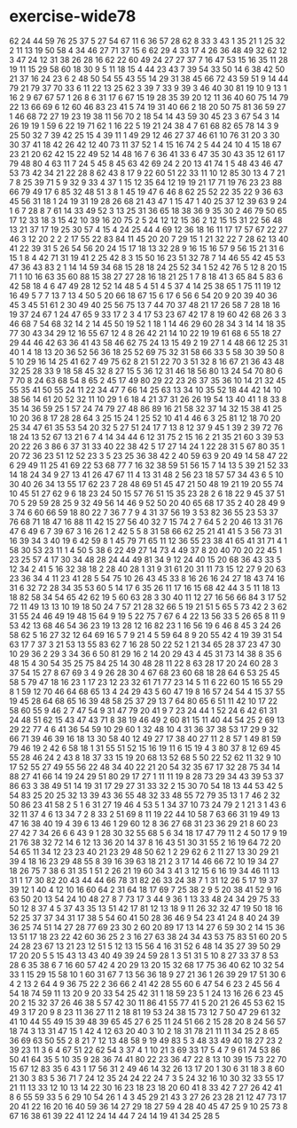 # exercise-wide78
62
24
44
59
76
25
37
5
27
54
67
11
6
36
57
28
62
8
33
3
43
1
35
21
1
25
32
2
11
13
19
50
58
4
34
46
27
71
37
15
6
62
29
4
33
17
4
26
36
48
49
32
62
12
3
47
24
12
31
38
26
28
16
62
22
60
49
24
27
27
37
7
16
47
53
15
16
35
11
28
19
11
15
29
58
60
18
30
9
5
11
18
15
4
44
23
43
7
39
54
33
50
14
6
38
42
50
21
37
16
24
23
6
2
48
50
54
55
43
55
14
29
31
38
45
66
72
43
59
51
9
14
44
79
21
79
37
70
33
6
11
22
13
25
62
3
39
7
33
9
39
3
46
40
30
81
19
10
9
13
1
16
2
9
67
67
57
1
26
8
6
31
17
6
67
15
19
28
35
39
20
12
11
36
40
60
75
14
79
22
13
66
69
6
12
60
46
83
23
41
5
74
19
31
40
66
2
18
20
50
75
81
36
59
27
1
46
68
72
27
19
23
19
38
11
56
70
2
18
54
14
43
59
30
45
23
3
67
54
3
14
26
19
19
1
59
6
22
19
71
62
1
16
22
5
19
21
24
38
4
7
61
68
82
65
78
14
3
9
25
50
32
7
39
42
25
15
4
39
11
1
49
29
12
46
27
37
46
61
10
76
31
20
3
30
30
37
41
18
42
26
42
12
40
73
11
37
52
1
4
15
16
74
2
5
44
24
10
4
15
18
67
23
21
20
62
42
15
22
49
52
14
48
16
7
6
36
41
33
6
47
35
30
43
35
12
61
17
79
48
80
4
63
11
7
24
5
45
8
45
63
42
69
24
2
20
13
41
74
1
5
48
43
46
47
53
73
42
34
21
22
28
8
62
43
8
17
9
22
60
51
22
33
11
10
12
85
30
13
4
7
21
7
8
25
39
71
5
9
32
9
33
4
37
1
15
12
35
64
12
19
19
21
17
71
19
76
23
23
88
66
79
49
17
6
85
32
48
51
3
8
1
45
19
47
6
46
8
62
25
52
22
35
22
9
36
63
45
56
31
18
1
24
19
31
19
28
26
68
21
43
47
1
15
47
1
40
25
37
12
39
63
9
24
1
6
7
28
8
7
61
14
33
49
52
3
13
25
31
36
65
18
38
36
9
35
30
2
46
79
50
65
17
12
33
18
3
15
42
10
39
16
20
75
2
5
24
12
12
15
36
2
12
15
15
31
22
56
48
13
21
37
17
19
25
30
57
4
15
4
24
25
44
4
69
12
36
18
16
11
17
17
57
67
22
27
46
3
12
20
2
2
2
17
55
22
83
84
11
45
20
20
7
29
15
1
21
32
22
7
28
62
13
40
41
22
39
31
5
26
54
56
20
24
15
17
18
13
32
28
9
16
15
16
57
9
56
15
21
31
6
15
1
8
4
42
71
31
19
41
2
25
42
8
3
15
50
16
23
51
32
78
7
14
46
55
42
45
53
47
36
43
83
2
1
14
14
59
34
68
15
28
18
24
25
52
34
1
52
42
76
5
12
8
20
15
71
1
10
16
63
35
60
88
15
38
27
27
28
16
18
21
25
1
7
8
18
41
3
65
84
5
83
6
42
58
18
4
6
47
49
28
12
52
14
48
5
4
51
4
5
37
4
14
25
38
65
1
75
11
19
12
16
49
5
7
7
13
7
13
4
50
5
20
66
18
67
15
6
17
6
56
6
54
20
9
20
39
40
36
45
3
45
51
61
2
30
49
40
25
56
75
13
7
44
70
37
48
21
17
26
58
7
28
18
16
19
37
24
67
1
24
47
65
9
33
17
2
3
4
17
53
23
67
42
17
8
19
60
42
68
26
3
3
46
68
7
54
68
32
14
2
14
45
50
19
52
1
18
1
14
46
29
60
28
34
3
14
14
18
35
77
30
43
34
29
12
16
55
67
12
4
8
26
42
21
14
10
22
19
19
61
68
6
55
18
27
29
44
46
42
63
36
41
43
58
46
62
75
24
13
15
49
2
19
27
1
4
48
66
12
25
31
40
1
4
18
13
20
36
52
56
36
18
25
52
69
75
32
31
58
66
33
5
58
30
39
50
8
5
10
29
16
14
25
41
62
7
49
75
62
8
21
51
22
70
3
51
32
8
16
67
21
36
43
48
32
25
28
33
9
18
58
45
32
8
27
15
5
36
12
31
46
18
56
80
13
24
54
70
80
6
7
70
8
24
63
68
54
8
65
2
45
17
49
80
29
22
23
26
37
35
36
10
14
21
32
45
55
35
41
50
55
24
11
22
34
47
7
66
14
25
63
13
34
10
35
52
18
44
42
14
10
38
56
14
61
20
52
32
11
10
29
1
6
18
4
21
37
31
26
26
19
54
13
40
41
1
8
33
8
35
14
36
59
25
1
57
24
74
79
27
48
86
89
16
21
58
32
37
14
32
15
38
41
25
10
20
36
8
17
28
28
64
3
25
15
24
1
25
52
10
41
4
46
6
3
25
81
12
18
70
20
25
34
47
61
35
53
54
20
32
5
27
51
24
17
7
13
8
12
37
9
45
1
39
2
39
72
76
18
24
13
52
67
13
21
6
7
4
14
34
44
6
12
31
75
2
15
16
2
21
35
21
60
3
39
53
20
22
26
3
86
6
37
31
33
40
22
38
42
5
17
27
14
24
1
22
28
31
5
67
80
35
1
20
72
36
23
51
12
52
23
3
5
23
25
36
38
42
2
40
59
63
9
20
49
14
58
47
22
6
29
49
11
25
41
69
22
53
68
77
7
16
32
38
59
51
56
15
7
14
13
5
39
21
52
33
14
18
24
34
9
27
13
41
26
47
67
11
4
13
31
48
2
56
23
18
57
57
34
43
6
5
10
30
40
26
34
13
55
17
62
23
7
28
48
69
51
45
47
21
50
48
19
21
19
20
55
74
10
45
51
27
62
9
6
18
23
24
50
15
57
76
51
15
35
23
28
2
6
18
22
9
45
37
51
70
5
29
59
28
25
9
32
49
56
14
46
9
52
50
20
40
65
68
17
35
2
40
28
49
9
3
74
6
60
66
59
18
80
22
7
36
7
7
9
4
31
37
56
19
3
53
82
36
55
23
53
37
76
68
71
18
47
16
88
11
42
15
27
56
40
32
7
15
74
2
7
64
5
2
20
46
13
31
76
47
6
49
6
7
39
67
3
16
26
1
2
42
5
5
8
31
58
66
62
25
21
41
41
5
3
56
73
31
16
39
34
3
40
19
6
42
59
8
1
45
79
71
65
11
12
36
55
23
38
41
65
41
31
71
4
1
58
30
53
23
11
1
4
50
5
38
6
22
49
27
14
73
4
49
37
8
20
40
70
20
22
45
1
23
25
57
4
17
30
34
48
28
24
44
49
81
34
9
12
24
40
15
20
68
36
43
33
5
12
34
2
41
5
16
32
38
18
2
28
40
28
1
31
9
31
61
20
31
11
73
15
12
27
9
20
63
23
36
34
4
11
23
41
28
5
54
75
10
26
43
45
33
8
16
26
16
24
27
18
43
74
16
31
6
32
72
28
34
35
53
60
5
14
17
6
35
26
11
17
16
15
68
42
44
3
5
11
18
13
18
82
58
34
54
65
42
62
19
5
60
63
28
3
30
40
11
12
27
16
56
66
84
3
17
52
72
11
49
13
13
10
19
18
50
24
7
57
21
28
32
66
5
19
21
51
5
65
5
73
42
2
3
62
31
55
24
46
49
19
48
15
64
9
19
5
22
75
7
67
6
4
22
13
56
33
5
26
65
8
11
9
53
42
13
68
46
54
36
23
19
13
28
12
16
82
23
1
16
56
19
6
46
8
45
3
24
26
58
62
5
16
27
32
12
64
69
16
5
7
9
21
4
5
59
64
8
9
20
55
42
4
19
39
31
54
63
17
7
37
3
21
53
13
55
83
62
7
16
28
50
22
52
1
21
34
65
28
37
23
47
30
10
29
36
2
29
3
34
36
6
50
81
29
16
2
14
20
29
43
4
45
31
73
14
38
8
35
6
48
15
4
30
54
35
25
75
84
25
14
30
48
28
11
22
8
63
28
17
20
24
60
28
3
37
54
15
27
8
67
69
3
4
9
26
28
30
4
67
68
23
60
68
18
28
64
6
53
25
45
58
5
79
47
18
16
23
1
17
23
12
23
32
61
71
77
23
14
5
11
6
22
60
15
16
55
29
8
1
59
12
70
46
64
68
65
13
4
24
29
43
5
60
47
19
8
16
57
24
54
4
15
37
55
19
45
28
64
68
65
16
39
48
58
25
37
29
13
7
64
80
65
6
51
11
42
10
17
22
58
60
55
9
46
2
7
47
54
9
31
47
79
20
41
9
7
23
24
44
1
52
24
6
42
61
31
24
48
51
62
15
43
47
43
71
8
38
19
46
49
2
60
81
15
11
40
44
54
25
2
69
13
29
22
77
4
6
41
36
54
59
10
29
60
1
32
48
10
4
31
36
37
38
53
17
29
9
32
66
71
39
46
39
16
18
13
30
58
40
12
49
27
17
38
40
27
11
2
8
57
1
49
81
59
79
46
19
2
42
6
58
18
1
31
55
51
52
15
16
19
11
6
15
19
4
3
80
37
8
12
69
45
55
28
46
24
2
43
8
18
37
33
15
19
20
68
13
52
68
5
50
22
52
62
11
32
9
10
17
52
55
27
49
55
56
22
48
34
40
22
21
20
54
32
35
67
17
32
28
75
34
14
88
27
41
66
14
19
24
29
51
80
29
17
27
1
11
11
19
8
28
73
29
34
43
39
53
37
86
63
3
38
49
51
14
19
31
17
29
27
31
33
32
2
15
30
70
54
18
13
44
53
42
5
54
83
25
20
25
32
13
39
43
36
55
48
32
33
48
55
72
79
35
13
1
7
46
2
32
50
86
23
41
58
2
5
1
6
31
27
19
46
4
53
5
1
34
37
10
73
24
79
2
1
21
3
1
43
6
32
11
37
4
6
13
34
7
2
8
33
2
51
69
8
11
19
22
44
10
58
7
63
66
31
19
49
13
47
16
38
40
19
4
39
6
13
46
1
29
60
12
8
36
27
68
31
23
36
29
21
8
60
23
27
42
7
34
26
6
6
43
9
1
28
30
32
55
68
5
6
34
18
17
47
79
11
2
4
50
17
9
19
21
76
38
32
72
14
6
12
13
36
20
14
37
8
16
43
51
30
31
55
2
16
19
64
72
20
54
65
11
34
12
23
23
40
21
23
29
48
50
62
1
2
29
62
6
2
11
27
13
30
29
21
39
4
18
16
23
29
48
55
8
39
16
39
63
18
21
2
3
17
14
46
66
72
10
19
34
27
18
26
75
7
38
6
31
35
1
51
2
26
21
19
60
34
3
41
3
12
15
6
16
19
34
46
11
13
31
1
17
30
82
20
43
44
44
66
78
31
82
26
33
24
38
7
1
31
12
26
5
17
19
37
39
12
1
40
4
12
10
16
60
64
2
31
64
18
17
69
7
25
38
2
9
5
20
38
41
52
9
16
63
50
20
13
54
24
10
48
27
8
7
73
17
3
44
9
36
1
13
33
48
24
34
29
75
33
50
12
8
37
4
5
37
43
35
13
51
42
17
81
12
13
18
9
11
26
32
32
47
19
50
18
16
52
25
37
37
34
31
17
38
5
54
60
41
50
28
36
46
9
54
23
41
24
8
40
24
39
36
25
74
51
14
27
28
77
69
23
30
2
60
20
89
17
13
14
27
6
59
30
2
14
15
36
13
51
17
18
23
22
42
60
36
25
2
3
16
27
63
38
24
34
43
53
75
83
51
60
20
5
24
28
23
67
13
21
23
12
51
5
12
13
15
56
4
16
31
52
6
48
14
35
27
39
50
29
17
20
20
5
5
15
43
13
43
40
49
39
24
59
28
1
3
51
31
5
10
8
27
33
37
8
53
28
6
35
38
6
7
16
60
57
42
4
20
29
13
20
15
32
68
17
75
36
40
62
10
32
54
33
1
15
29
15
58
10
1
60
31
67
7
13
56
36
18
9
27
21
36
1
26
39
29
17
51
30
6
4
2
13
2
64
4
9
36
75
22
2
36
66
2
41
42
28
55
60
6
47
54
6
23
2
45
56
4
54
18
74
59
11
13
20
9
20
33
54
25
42
31
1
18
59
23
5
1
24
13
16
26
6
23
45
20
2
15
32
37
26
46
38
5
57
42
30
11
86
41
55
77
41
5
20
21
26
45
53
62
15
49
3
17
20
9
8
23
11
36
27
11
2
18
81
19
53
24
38
15
73
12
7
50
47
29
61
32
41
10
44
55
49
15
39
48
39
65
45
27
6
25
11
24
51
66
2
15
28
20
8
24
56
57
18
74
3
13
31
47
15
1
42
4
12
63
20
40
3
10
2
18
31
78
21
11
11
34
25
2
8
65
36
69
63
50
55
2
8
21
7
12
13
48
58
9
19
49
83
5
3
48
33
49
40
18
27
23
2
39
23
11
3
6
4
67
51
22
62
54
3
37
4
1
10
21
3
69
33
17
5
4
7
9
61
74
53
86
50
41
64
35
5
10
35
9
28
36
74
41
80
22
23
36
47
22
8
13
10
39
15
73
22
70
15
67
12
83
35
6
43
1
17
56
31
2
49
46
14
32
26
13
17
20
1
30
6
31
18
3
8
60
21
30
3
83
5
36
71
7
24
12
35
24
24
22
24
7
3
5
24
32
16
10
30
32
33
55
17
21
11
13
33
12
10
13
14
22
30
16
23
18
23
18
20
60
41
8
33
42
7
27
26
42
41
8
6
55
59
33
5
6
29
10
54
26
1
4
3
45
29
21
43
3
27
26
23
28
21
12
47
73
17
20
41
22
16
20
16
40
59
36
14
27
29
18
27
59
4
28
40
45
47
25
9
10
25
73
8
67
16
38
61
39
22
41
12
24
14
44
7
24
14
19
41
34
25
28
5

